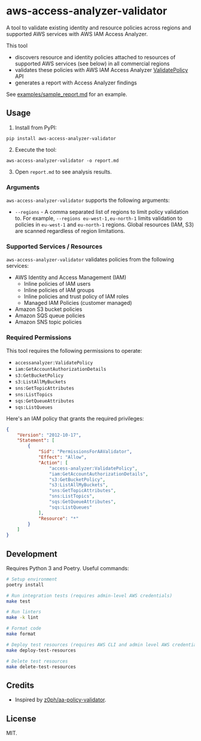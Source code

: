 # aws-access-analyzer-validator

A tool to validate existing identity and resource policies across regions
and supported AWS services with AWS IAM Access Analyzer.

This tool
* discovers resource and identity policies attached to resources of supported
  AWS services (see below) in all commercial regions
* validates these policies with AWS IAM Access Analyzer [ValidatePolicy](https://docs.aws.amazon.com/access-analyzer/latest/APIReference/API_ValidatePolicy.html)
  API
* generates a report with Access Analyzer findings

See [examples/sample_report.md](examples/sample_report.md) for an example.

## Usage

1. Install from PyPI:

  ```
  pip install aws-access-analyzer-validator
  ```

2. Execute the tool:

  ```
  aws-access-analyzer-validator -o report.md
  ```

3. Open `report.md` to see analysis results.

### Arguments

`aws-access-analyzer-validator` supports the following arguments:

* `--regions` - A comma separated list of regions to limit policy
  validation to. For example, `--regions eu-west-1,eu-north-1` limits
  validation to policies in `eu-west-1` and `eu-north-1` regions. Global
  resources (IAM, S3) are scanned regardless of region limitations.

### Supported Services / Resources

`aws-access-analyzer-validator` validates policies from the following
services:

* AWS Identity and Access Management (IAM)
  * Inline policies of IAM users
  * Inline policies of IAM groups
  * Inline policies and trust policy of IAM roles
  * Managed IAM Policies (customer managed)
* Amazon S3 bucket policies
* Amazon SQS queue policies
* Amazon SNS topic policies

### Required Permissions

This tool requires the following permissions to operate:

* `accessanalyzer:ValidatePolicy`
* `iam:GetAccountAuthorizationDetails`
* `s3:GetBucketPolicy`
* `s3:ListAllMyBuckets`
* `sns:GetTopicAttributes`
* `sns:ListTopics`
* `sqs:GetQueueAttributes`
* `sqs:ListQueues`

Here's an IAM policy that grants the required privileges:

```json
{
    "Version": "2012-10-17",
    "Statement": [
        {
            "Sid": "PermissionsForAAValidator",
            "Effect": "Allow",
            "Action": [
                "access-analyzer:ValidatePolicy",
                "iam:GetAccountAuthorizationDetails",
                "s3:GetBucketPolicy",
                "s3:ListAllMyBuckets",
                "sns:GetTopicAttributes",
                "sns:ListTopics",
                "sqs:GetQueueAttributes",
                "sqs:ListQueues"
            ],
            "Resource": "*"
        }
    ]
}
```

## Development

Requires Python 3 and Poetry. Useful commands:

```bash
# Setup environment
poetry install

# Run integration tests (requires admin-level AWS credentials)
make test

# Run linters
make -k lint

# Format code
make format

# Deploy test resources (requires AWS CLI and admin level AWS credentials)
make deploy-test-resources

# Delete test resources
make delete-test-resources
```

## Credits

* Inspired by [z0ph/aa-policy-validator](https://github.com/z0ph/aa-policy-validator).

## License

MIT.
